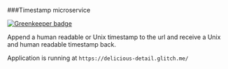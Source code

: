 ###Timestamp microservice

[![Greenkeeper badge](https://badges.greenkeeper.io/aafrey/timestamp.svg)](https://greenkeeper.io/)

Append a human readable or Unix timestamp to the url and receive a 
Unix and human readable timestamp back.

Application is running at `https://delicious-detail.glitch.me/`